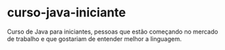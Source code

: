 # curso-java-iniciante
Curso de Java para iniciantes, pessoas que estão começando no mercado de trabalho e que gostariam de entender melhor a linguagem.
